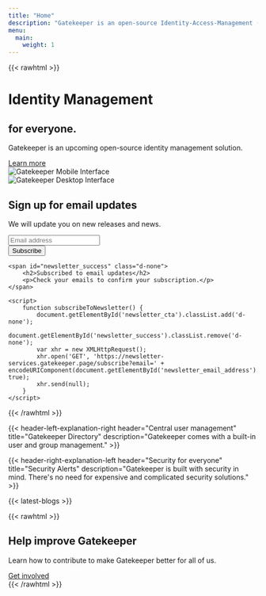 ```yaml
---
title: "Home"
description: "Gatekeeper is an open-source Identity-Access-Management (IAM) solution in development."
menu:
  main:
    weight: 1
---
```


{{< rawhtml >}}
<div class="hero-banner jumbotron jumbotron-fluid bg-primary text-white m-0">
    <div class="container-fluid">
        <div class="row">
            <div class="col-sm-4 offset-sm-1">
                <h1 class="display-5">Identity Management</h1>
                <h2 class="text-ghost typed" data-typed='["without hassles.", "under your control."]'>for everyone.</h2>
                <p class="lead">Gatekeeper is an upcoming open-source identity management solution.</p>
                <div class="mt-3 mt-lg-5 d-flex flex-column flex-lg-row justify-content-center justify-content-lg-start "><a href="/en/features" class="btn border text-white mb-3 mb-lg-0 font-weight-bold">Learn more <i class="fa fa-arrow-right pl-2"></i></a></div>
            </div>
            <div class="col-sm-6">
            <div class="row">
            <div class="col-3 d-flex align-items-end" style="left: 100px; z-index: 100;"><div><img alt="Gatekeeper Mobile Interface" src="/img/screenshots/mobile.png" class="img-fluid rounded shadow">
             </div></div><div class="col-7 col-lg-9"> 
              <img alt="Gatekeeper Desktop Interface" src="/img/screenshots/desktop.png" class="img-fluid rounded shadow-lg">
            </div></div></div>
        </div>
    </div>
</div>

<div class="jumbotron jumbotron-fluid text-center bg-white">
  <div class="container py-0">
    <span id="newsletter_cta">
        <h2>Sign up for email updates</h2>
        <p>We will update you on new releases and news.</p>
        <input type="text" id="newsletter_email_address" class="form-control col-8 col-lg-4 mx-auto" placeholder="Email address" aria-label="Email address" />
        <br />
        <button class="btn btn-lg btn-primary" onclick="javascript:subscribeToNewsletter()">Subscribe</button>
    </span>

    <span id="newsletter_success" class="d-none">
        <h2>Subscribed to email updates</h2>
        <p>Check your emails to confirm your subscription.</p>
    </span>

    <script>
        function subscribeToNewsletter() {
            document.getElementById('newsletter_cta').classList.add('d-none');
            document.getElementById('newsletter_success').classList.remove('d-none');
            var xhr = new XMLHttpRequest();
            xhr.open('GET', 'https://newsletter-services.gatekeeper.page/subscribe?email=' + encodeURIComponent(document.getElementById('newsletter_email_address').value), true);
            xhr.send(null);
        }
    </script>
  </div>
</div>
{{< /rawhtml >}}

{{< header-left-explanation-right header="Central user management" title="Gatekeeper Directory" description="Gatekeeper comes with a built-in user and group management." >}}

{{< header-right-explanation-left header="Security for everyone" title="Security Alerts" description="Gatekeeper is built with security in mind. There's no need for expensive and complicated security solutions." >}}

{{< latest-blogs >}}

{{< rawhtml >}}
<div class="jumbotron bg-primary text-center border-0 rounded-0 text-white mb-0">
    <h2>Help improve Gatekeeper</h2>
    <p>Learn how to contribute to make Gatekeeper better for all of us.</p>
    <a href="/en/community/contribute/" class="btn border text-white btn-lg">Get involved</a>
</div>
{{< /rawhtml >}}